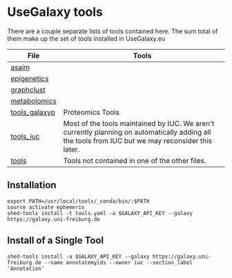 # UseGalaxy tools

There are a couple separate lists of tools contained here. The sum total of them make up the set of tools installed in UseGalaxy.eu


File                                  | Tools
------------------------------------- | -----------
[asaim](./asaim.yaml)                 |
[epigenetics](./epigenetics.yaml)     |
[graphclust](./graphclust.yaml)       |
[metabolomics](./metabolomics.yaml)   |
[tools_galaxyp](./tools_galaxyp.yaml) | Proteomics Tools
[tools_iuc](./tools_iuc.yaml)         | Most of the tools maintained by IUC. We aren't currently planning on automatically adding all the tools from IUC but we may reconsider this later.
[tools](./tools.yaml)                 | Tools not contained in one of the other files.


## Installation

```console
export PATH=/usr/local/tools/_conda/bin/:$PATH
source activate ephemeris
shed-tools install -t tools.yaml -a $GALAXY_API_KEY --galaxy https://galaxy.uni-freiburg.de
```

## Install of a Single Tool

```console
shed-tools install -a $GALAXY_API_KEY --galaxy https://galaxy.uni-freiburg.de --name annotatemyids --owner iuc --section_label 'Annotation'
```
